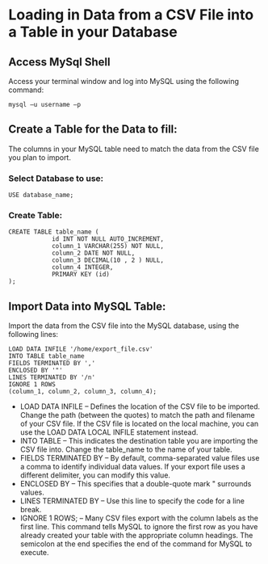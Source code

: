 # Loading in Data from a CSV File into a Table in your Database

## Access MySql Shell
Access your terminal window and log into MySQL using the following command:

```
mysql –u username –p
```
## Create a Table for the Data to fill:
The columns in your MySQL table need to match the data from the CSV file you plan to import. 

### Select Database to use:
```
USE database_name;
```
### Create Table:
```
CREATE TABLE table_name (
            id INT NOT NULL AUTO_INCREMENT,
            column_1 VARCHAR(255) NOT NULL,
            column_2 DATE NOT NULL,
            column_3 DECIMAL(10 , 2 ) NULL,
            column_4 INTEGER,
            PRIMARY KEY (id)
);
```

## Import Data into MySQL Table:
Import the data from the CSV file into the MySQL database, using the following lines:
```
LOAD DATA INFILE '/home/export_file.csv'
INTO TABLE table_name
FIELDS TERMINATED BY ','
ENCLOSED BY '"'
LINES TERMINATED BY '/n'
IGNORE 1 ROWS
(column_1, column_2, column_3, column_4);
```
- LOAD DATA INFILE – Defines the location of the CSV file to be imported. Change the path (between the quotes) to match the path and filename of your CSV file. If the CSV file is located on the local machine, you can use the LOAD DATA LOCAL INFILE statement instead.
- INTO TABLE – This indicates the destination table you are importing the CSV file into. Change the table_name to the name of your table.
- FIELDS TERMINATED BY – By default, comma-separated value files use a comma to identify individual data values. If your export file uses a different delimiter, you can modify this value.
- ENCLOSED BY – This specifies that a double-quote mark " surrounds values.
- LINES TERMINATED BY – Use this line to specify the code for a line break.
- IGNORE 1 ROWS; – Many CSV files export with the column labels as the first line. This command tells MySQL to ignore the first row as you have already created your table with the appropriate column headings. The semicolon at the end specifies the end of the command for MySQL to execute.
